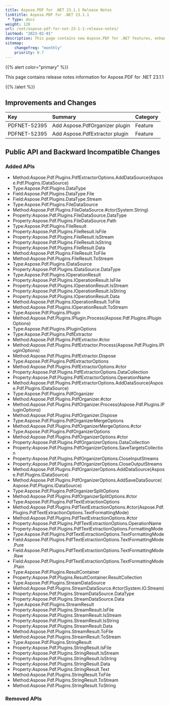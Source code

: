```yaml
---
title: Aspose.PDF for .NET 23.1.1 Release Notes
linktitle: Aspose.PDF for .NET 23.1.1
 * Type: docs
weight: 120
url: /net/aspose-pdf-for-net-23-1-1-release-notes/
lastmod: "2023-02-01"
description: This page contains new Aspose.PDF for .NET features, enhancement, and bug fixes in 2023, version 23.1.1.
sitemap:
    changefreq: "monthly"
    priority: 0.7
---
```


{{% alert color="primary" %}}

This page contains release notes information for Aspose.PDF for .NET 23.1.1

{{% /alert %}}

## Improvements and Changes

|**Key**|**Summary**|**Category**|
| :- | :- | :- |
|PDFNET-52395|Add Aspose.PdfOrganizer plugin|Feature|
|PDFNET-52395|Add Aspose.PdfExtractor plugin|Feature|

## Public API and Backward Incompatible Changes

### Added APIs

 * Method:Aspose.Pdf.Plugins.PdfExtractorOptions.AddDataSource(Aspose.Pdf.Plugins.IDataSource)
 * Type:Aspose.Pdf.Plugins.DataType
 * Field:Aspose.Pdf.Plugins.DataType.File
 * Field:Aspose.Pdf.Plugins.DataType.Stream
 * Type:Aspose.Pdf.Plugins.FileDataSource
 * Method:Aspose.Pdf.Plugins.FileDataSource.#ctor(System.String)
 * Property:Aspose.Pdf.Plugins.FileDataSource.DataType
 * Property:Aspose.Pdf.Plugins.FileDataSource.Path
 * Type:Aspose.Pdf.Plugins.FileResult
 * Property:Aspose.Pdf.Plugins.FileResult.IsFile
 * Property:Aspose.Pdf.Plugins.FileResult.IsStream
 * Property:Aspose.Pdf.Plugins.FileResult.IsString
 * Property:Aspose.Pdf.Plugins.FileResult.Data
 * Method:Aspose.Pdf.Plugins.FileResult.ToFile
 * Method:Aspose.Pdf.Plugins.FileResult.ToStream
 * Type:Aspose.Pdf.Plugins.IDataSource
 * Property:Aspose.Pdf.Plugins.IDataSource.DataType
 * Type:Aspose.Pdf.Plugins.IOperationResult
 * Property:Aspose.Pdf.Plugins.IOperationResult.IsFile
 * Property:Aspose.Pdf.Plugins.IOperationResult.IsStream
 * Property:Aspose.Pdf.Plugins.IOperationResult.IsString
 * Property:Aspose.Pdf.Plugins.IOperationResult.Data
 * Method:Aspose.Pdf.Plugins.IOperationResult.ToFile
 * Method:Aspose.Pdf.Plugins.IOperationResult.ToStream
 * Type:Aspose.Pdf.Plugins.IPlugin
 * Method:Aspose.Pdf.Plugins.IPlugin.Process(Aspose.Pdf.Plugins.IPluginOptions)
 * Type:Aspose.Pdf.Plugins.IPluginOptions
 * Type:Aspose.Pdf.Plugins.PdfExtractor
 * Method:Aspose.Pdf.Plugins.PdfExtractor.#ctor
 * Method:Aspose.Pdf.Plugins.PdfExtractor.Process(Aspose.Pdf.Plugins.IPluginOptions)
 * Method:Aspose.Pdf.Plugins.PdfExtractor.Dispose
 * Type:Aspose.Pdf.Plugins.PdfExtractorOptions
 * Method:Aspose.Pdf.Plugins.PdfExtractorOptions.#ctor
 * Property:Aspose.Pdf.Plugins.PdfExtractorOptions.DataCollection
 * Property:Aspose.Pdf.Plugins.PdfExtractorOptions.OperationName
 * Method:Aspose.Pdf.Plugins.PdfExtractorOptions.AddDataSource(Aspose.Pdf.Plugins.IDataSource)
 * Type:Aspose.Pdf.Plugins.PdfOrganizer
 * Method:Aspose.Pdf.Plugins.PdfOrganizer.#ctor
 * Method:Aspose.Pdf.Plugins.PdfOrganizer.Process(Aspose.Pdf.Plugins.IPluginOptions)
 * Method:Aspose.Pdf.Plugins.PdfOrganizer.Dispose
 * Type:Aspose.Pdf.Plugins.PdfOrganizerMergeOptions
 * Method:Aspose.Pdf.Plugins.PdfOrganizerMergeOptions.#ctor
 * Type:Aspose.Pdf.Plugins.PdfOrganizerOptions
 * Method:Aspose.Pdf.Plugins.PdfOrganizerOptions.#ctor
 * Property:Aspose.Pdf.Plugins.PdfOrganizerOptions.DataCollection
 * Property:Aspose.Pdf.Plugins.PdfOrganizerOptions.SaveTargetsCollection
 * Property:Aspose.Pdf.Plugins.PdfOrganizerOptions.CloseInputStreams
 * Property:Aspose.Pdf.Plugins.PdfOrganizerOptions.CloseOutputStreams
 * Method:Aspose.Pdf.Plugins.PdfOrganizerOptions.AddDataSource(Aspose.Pdf.Plugins.IDataSource)
 * Method:Aspose.Pdf.Plugins.PdfOrganizerOptions.AddSaveDataSource(Aspose.Pdf.Plugins.IDataSource)
 * Type:Aspose.Pdf.Plugins.PdfOrganizerSplitOptions
 * Method:Aspose.Pdf.Plugins.PdfOrganizerSplitOptions.#ctor
 * Type:Aspose.Pdf.Plugins.PdfTextExtractionOptions
 * Method:Aspose.Pdf.Plugins.PdfTextExtractionOptions.#ctor(Aspose.Pdf.Plugins.PdfTextExtractionOptions.TextFormattingMode)
 * Method:Aspose.Pdf.Plugins.PdfTextExtractionOptions.#ctor
 * Property:Aspose.Pdf.Plugins.PdfTextExtractionOptions.OperationName
 * Property:Aspose.Pdf.Plugins.PdfTextExtractionOptions.FormattingMode
 * Type:Aspose.Pdf.Plugins.PdfTextExtractionOptions.TextFormattingMode
 * Field:Aspose.Pdf.Plugins.PdfTextExtractionOptions.TextFormattingMode.Pure
 * Field:Aspose.Pdf.Plugins.PdfTextExtractionOptions.TextFormattingMode.Raw
 * Field:Aspose.Pdf.Plugins.PdfTextExtractionOptions.TextFormattingMode.Plain
 * Type:Aspose.Pdf.Plugins.ResultContainer
 * Property:Aspose.Pdf.Plugins.ResultContainer.ResultCollection
 * Type:Aspose.Pdf.Plugins.StreamDataSource
 * Method:Aspose.Pdf.Plugins.StreamDataSource.#ctor(System.IO.Stream)
 * Property:Aspose.Pdf.Plugins.StreamDataSource.DataType
 * Property:Aspose.Pdf.Plugins.StreamDataSource.Data
 * Type:Aspose.Pdf.Plugins.StreamResult
 * Property:Aspose.Pdf.Plugins.StreamResult.IsFile
 * Property:Aspose.Pdf.Plugins.StreamResult.IsStream
 * Property:Aspose.Pdf.Plugins.StreamResult.IsString
 * Property:Aspose.Pdf.Plugins.StreamResult.Data
 * Method:Aspose.Pdf.Plugins.StreamResult.ToFile
 * Method:Aspose.Pdf.Plugins.StreamResult.ToStream
 * Type:Aspose.Pdf.Plugins.StringResult
 * Property:Aspose.Pdf.Plugins.StringResult.IsFile
 * Property:Aspose.Pdf.Plugins.StringResult.IsStream
 * Property:Aspose.Pdf.Plugins.StringResult.IsString
 * Property:Aspose.Pdf.Plugins.StringResult.Data
 * Property:Aspose.Pdf.Plugins.StringResult.Text
 * Method:Aspose.Pdf.Plugins.StringResult.ToFile
 * Method:Aspose.Pdf.Plugins.StringResult.ToStream
 * Method:Aspose.Pdf.Plugins.StringResult.ToString

### Removed APIs
